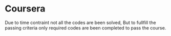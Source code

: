 # Coursera
Due to time contraint not all the codes are been solved, But to fullfill the passing criteria only 
required codes are been completed to pass the course.
